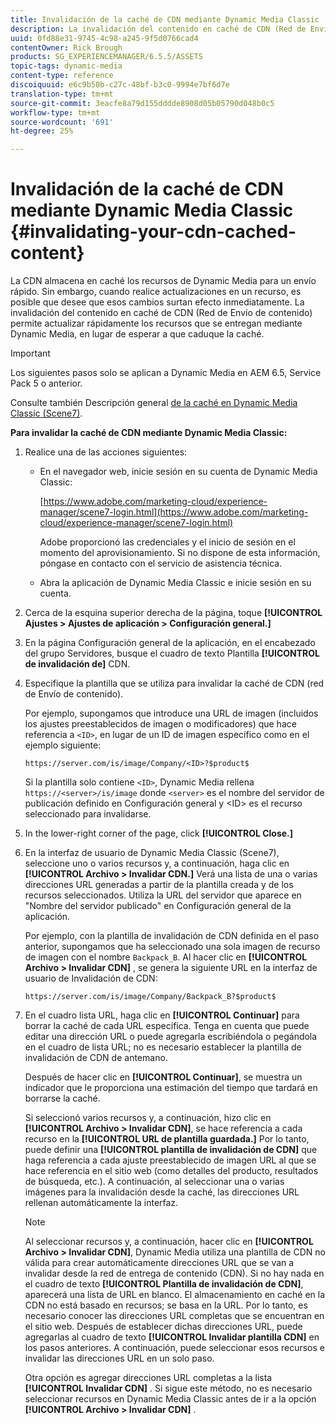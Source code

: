 ```yaml
---
title: Invalidación de la caché de CDN mediante Dynamic Media Classic
description: La invalidación del contenido en caché de CDN (Red de Envío de contenido) permite actualizar rápidamente los recursos que ofrece Dynamic Media Classic, en lugar de esperar a que caduque la caché.
uuid: 0fd88e31-9745-4c98-a245-9f5d0766cad4
contentOwner: Rick Brough
products: SG_EXPERIENCEMANAGER/6.5.5/ASSETS
topic-tags: dynamic-media
content-type: reference
discoiquuid: e6c9b50b-c27c-48bf-b3c0-9994e7bf6d7e
translation-type: tm+mt
source-git-commit: 3eacfe8a79d155dddde8908d05b05790d048b0c5
workflow-type: tm+mt
source-wordcount: '691'
ht-degree: 25%

---
```



# Invalidación de la caché de CDN mediante Dynamic Media Classic {#invalidating-your-cdn-cached-content}

La CDN almacena en caché los recursos de Dynamic Media para un envío rápido. Sin embargo, cuando realice actualizaciones en un recurso, es posible que desee que esos cambios surtan efecto inmediatamente. La invalidación del contenido en caché de CDN (Red de Envío de contenido) permite actualizar rápidamente los recursos que se entregan mediante Dynamic Media, en lugar de esperar a que caduque la caché.

>[!IMPORTANT]
>
>Los siguientes pasos solo se aplican a Dynamic Media en AEM 6.5, Service Pack 5 o anterior.

Consulte también Descripción general [de la caché en Dynamic Media Classic (Scene7)](https://helpx.adobe.com/experience-manager/scene7/kb/base/caching-questions/scene7-caching-overview.html).

**Para invalidar la caché de CDN mediante Dynamic Media Classic:**

1. Realice una de las acciones siguientes:

   * En el navegador web, inicie sesión en su cuenta de Dynamic Media Classic:

      [https://www.adobe.com/marketing-cloud/experience-manager/scene7-login.html](https://www.adobe.com/marketing-cloud/experience-manager/scene7-login.html)

      Adobe proporcionó las credenciales y el inicio de sesión en el momento del aprovisionamiento. Si no dispone de esta información, póngase en contacto con el servicio de asistencia técnica.

   * Abra la aplicación de Dynamic Media Classic e inicie sesión en su cuenta.

1. Cerca de la esquina superior derecha de la página, toque **[!UICONTROL Ajustes > Ajustes de aplicación > Configuración general.]**
1. En la página Configuración general de la aplicación, en el encabezado del grupo Servidores, busque el cuadro de texto Plantilla **[!UICONTROL de invalidación de]** CDN.

1. Especifique la plantilla que se utiliza para invalidar la caché de CDN (red de Envío de contenido).

   Por ejemplo, supongamos que introduce una URL de imagen (incluidos los ajustes preestablecidos de imagen o modificadores) que hace referencia a `<ID>`, en lugar de un ID de imagen específico como en el ejemplo siguiente:

   `https://server.com/is/image/Company/<ID>?$product$`

   Si la plantilla solo contiene `<ID>`, Dynamic Media rellena `https://<server>/is/image` donde `<server>` es el nombre del servidor de publicación definido en Configuración general y &lt;ID> es el recurso seleccionado para invalidarse.

1. In the lower-right corner of the page, click **[!UICONTROL Close.]**
1. En la interfaz de usuario de Dynamic Media Classic (Scene7), seleccione uno o varios recursos y, a continuación, haga clic en **[!UICONTROL Archivo > Invalidar CDN.]** Verá una lista de una o varias direcciones URL generadas a partir de la plantilla creada y de los recursos seleccionados. Utiliza la URL del servidor que aparece en &quot;Nombre del servidor publicado&quot; en Configuración general de la aplicación.

   Por ejemplo, con la plantilla de invalidación de CDN definida en el paso anterior, supongamos que ha seleccionado una sola imagen de recurso de imagen con el nombre `Backpack_B`. Al hacer clic en **[!UICONTROL Archivo > Invalidar CDN]** , se genera la siguiente URL en la interfaz de usuario de Invalidación de CDN:

   `https://server.com/is/image/Company/Backpack_B?$product$`

1. En el cuadro lista URL, haga clic en **[!UICONTROL Continuar]** para borrar la caché de cada URL específica. Tenga en cuenta que puede editar una dirección URL o puede agregarla escribiéndola o pegándola en el cuadro de lista URL; no es necesario establecer la plantilla de invalidación de CDN de antemano.

   Después de hacer clic en **[!UICONTROL Continuar]**, se muestra un indicador que le proporciona una estimación del tiempo que tardará en borrarse la caché.

   Si seleccionó varios recursos y, a continuación, hizo clic en **[!UICONTROL Archivo > Invalidar CDN]**, se hace referencia a cada recurso en la **[!UICONTROL URL de plantilla guardada.]** Por lo tanto, puede definir una **[!UICONTROL plantilla de invalidación de CDN]** que haga referencia a cada ajuste preestablecido de imagen URL al que se hace referencia en el sitio web (como detalles del producto, resultados de búsqueda, etc.). A continuación, al seleccionar una o varias imágenes para la invalidación desde la caché, las direcciones URL rellenan automáticamente la interfaz.

   >[!NOTE]
   >
   >Al seleccionar recursos y, a continuación, hacer clic en **[!UICONTROL Archivo > Invalidar CDN]**, Dynamic Media utiliza una plantilla de CDN no válida para crear automáticamente direcciones URL que se van a invalidar desde la red de entrega de contenido (CDN). Si no hay nada en el cuadro de texto **[!UICONTROL Plantilla de invalidación de CDN]**, aparecerá una lista de URL en blanco. El almacenamiento en caché en la CDN no está basado en recursos; se basa en la URL. Por lo tanto, es necesario conocer las direcciones URL completas que se encuentran en el sitio web. Después de establecer dichas direcciones URL, puede agregarlas al cuadro de texto **[!UICONTROL Invalidar plantilla CDN]** en los pasos anteriores. A continuación, puede seleccionar esos recursos e invalidar las direcciones URL en un solo paso.
   >
   >Otra opción es agregar direcciones URL completas a la lista **[!UICONTROL Invalidar CDN]** . Si sigue este método, no es necesario seleccionar recursos en Dynamic Media Classic antes de ir a la opción **[!UICONTROL Archivo > Invalidar CDN]** .

